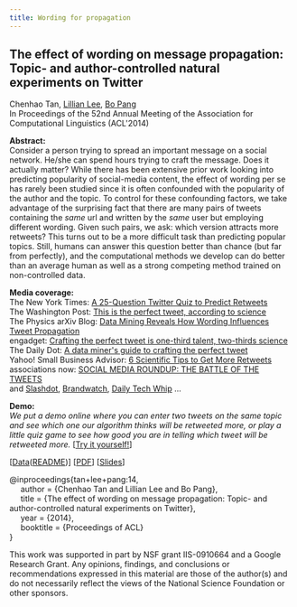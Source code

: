 ```yaml
---
title: Wording for propagation
---
```


## The effect of wording on message propagation: Topic- and author-controlled natural experiments on Twitter   
Chenhao Tan, [Lillian Lee][lillian_lee], [Bo Pang][bo_pang]    
In Proceedings of the 52nd Annual Meeting of the Association for Computational Linguistics (ACL'2014)


**Abstract:**    
Consider a person trying to spread an important message on a social network. He/she can spend hours trying to craft the message.
Does it actually matter? While there has been extensive prior work looking into predicting popularity of social-media content,
the effect of wording per se has rarely been studied since it is often confounded with the popularity of the author and the topic.
To control for these confounding factors, we take advantage of the surprising fact that there are many
pairs of tweets containing the
_same_ url and written by the _same_ user but employing different
wording.
Given such pairs, we ask:
which version attracts more retweets?
This turns out to be a more difficult task than predicting popular topics.
Still, humans can answer this question better than chance (but far from
perfectly), and the computational methods we
develop
can do better than an average human as well as a strong competing method
trained on non-controlled data.

**Media coverage:**    
The New York Times: [A 25-Question Twitter Quiz to Predict Retweets][nyt_link]    
The Washington Post: [This is the perfect tweet, according to science][washingtonpost_link]     
The Physics arXiv Blog: [Data Mining Reveals How Wording Influences Tweet Propagation][physics_arxiv_link]     
engadget: [Crafting the perfect tweet is one-third talent, two-thirds science][engadget_link]     
The Daily Dot: [A data miner's guide to crafting the perfect tweet][dailydot_link]     
Yahoo! Small Business Advisor: [6 Scientific Tips to Get More Retweets][smallbusiness_link]      
associations now: [SOCIAL MEDIA ROUNDUP: THE BATTLE OF THE TWEETS][associationsnow_link]    
and [Slashdot][slashdot_link], [Brandwatch][brandwatch_link], [Daily Tech Whip][dailytechwhip_link] ...    

**Demo:**    
_We put a demo online where you can enter two tweets on the same topic and see which one our algorithm thinks will be retweeted more, or play a little quiz game to see how good you are in telling which tweet will be retweeted more._
[[Try it yourself!][demo_link]]

[[Data][data_link]([README][readme_link])]
[[PDF][paper_link]]
[[Slides][slide_link]]

@inproceedings{tan+lee+pang:14,   
&nbsp;&nbsp;&nbsp;&nbsp;
author = {Chenhao Tan and Lillian Lee and Bo Pang},   
&nbsp;&nbsp;&nbsp;&nbsp;
title = {The effect of wording on message propagation: Topic- and author-controlled natural experiments on Twitter},   
&nbsp;&nbsp;&nbsp;&nbsp;
year = {2014},   
&nbsp;&nbsp;&nbsp;&nbsp;
booktitle = {Proceedings of ACL}   
}


This work was supported in part by NSF grant IIS-0910664 and a Google Research Grant.
Any opinions, findings, and conclusions or recommendations expressed in this material are those of the author(s) and do not necessarily reflect the views of the National Science Foundation or other sponsors.

[paper_link]: /pubs/wording-effects-message-propagation.pdf
[slide_link]: /pubs/acl-wording.pdf
[readme_link]: /data/wording-effects/README.txt
[data_link]: /data/tweet_pair_data.zip
[demo_link]: /retweetedmore
[//]: <> (links for collaborators)
[claire_cardie]: http://www.cs.cornell.edu/home/cardie/
[ed_chi]: http://www-users.cs.umn.edu/~echi/
[eunsol_choi]: http://homes.cs.washington.edu/~eunsol/home.html
[cristian_danescu_niculescu_mizil]: http://www.mpi-sws.org/~cristian/
[evgeniy_gabrilovich]: http://www.cs.technion.ac.il/~gabr/
[david_huffaker]: http://www.davehuffaker.com
[bobby_kleinberg]: http://www.cs.cornell.edu/~rdk
[jon_kleinberg]: http://www.cs.cornell.edu/home/kleinber
[gueorgi_kossinets]: https://sites.google.com/site/gkossinets/
[lillian_lee]: http://www.cs.cornell.edu/home/llee
[tao_lei]: http://people.csail.mit.edu/taolei/
[ping_li]: http://www.stat.cornell.edu/~li/
[bin_lu]: http://sites.google.com/site/lubin2010/
[michael_macy]: http://www.soc.cornell.edu/faculty/macy.html
[bo_pang]: https://sites.google.com/site/bopang42/
[daniel_romero]: http://www.dromero.org/
[alex_smola]: alex.smola.org
[jimeng_sun]: http://www.sunlab.org/
[jie_tang]: http://keg.cs.tsinghua.edu.cn/persons/johan_ugander
[johan_ugander]: http://people.cam.cornell.edu/~jugander/
[fei_wang]: http://sites.google.com/site/feiwang03/
[shaomei_wu]: http://www.cs.cornell.edu/~sw475/
[ming_zhou]: http://research.microsoft.com/en-us/people/mingzhou
[gs_profile]:http://scholar.google.com/citations?user=KGMaP18AAAAJ&hl=en
[nyt_link]: http://www.nytimes.com/2014/07/03/upshot/a-25-question-twitter-quiz-to-predict-retweets.html
[physics_arxiv_link]: https://medium.com/the-physics-arxiv-blog/1cfbe4f0f2e5
[washingtonpost_link]: http://www.washingtonpost.com/news/the-intersect/wp/2014/05/14/this-is-the-perfect-tweet-according-to-science/
[slashdot_link]: http://tech.slashdot.org/story/14/05/15/144236/data-mining-reveals-how-wording-influences-tweet-propagation
[engadget_link]: http://www.engadget.com/2014/05/15/cornell-google-researchers-identify-the-perfect-tweet/
[brandwatch_link]: http://www.brandwatch.com/2014/06/6-scientific-tips-improve-retweets/
[greekgeek_link]: http://greekgeek.mythphile.com/2014/05/scientific-study-discovers-what-gets-retweeted-more-often/
[dailytechwhip_link]: http://dailytechwhip.com/crafting-the-perfect-tweet-is-one-third-talent-two-thirds-science/
[techurls_link]: http://www.techurls.com/news/192825
[smobile_link]: http://www.smobie.com/en-gb/story/1231277/Crafting_the_perfect_tweet_is_one_third_talent_two_thirds_science
[dailydot_link]: http://www.dailydot.com/technology/twitter-data-minder-big-data-perfect-tweet/
[associationsnow_link]: http://associationsnow.com/2014/07/social-media-roundup-get-twitter-retweets/
[workattheyard_link]: http://workattheyard.com/25-question-twitter-quiz-predict-retweets/
[gapundit_link]: http://gapundit.com/2014/07/02/quiz-can-you-tell-what-makes-a-good-tweet-nytimes-com/
[smallbusiness_link]: https://smallbusiness.yahoo.com/advisor/6-scientific-tips-more-retweets-005612135.html
[newsana_link]: https://www.newsana.com/social-media/story/interactive-2014-07-01-upshot-twitter-quiz
[nuzzel_link]: http://nuzzel.com/story/07012014/nytimes/quiz_can_you_tell_what_makes_a_good_tweet
[jamesswalker_link]: http://jamesswalker.com/2014/05/16/doing-social-content-training-use-this-perfect-tweet-tool/
[columusceo_link]: http://www.columbusceo.com/content/stories/apexchange/2014/07/02/why-computers-wont-replace-you-just-yet.html (duplicates of nytimes articles)
